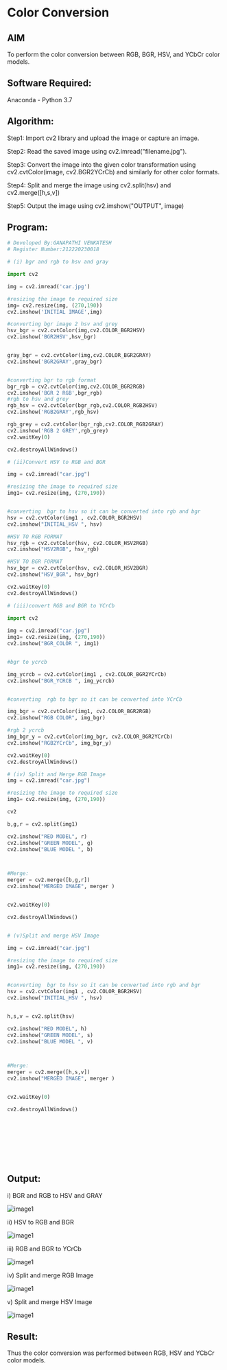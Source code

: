 # Color Conversion
## AIM
To perform the color conversion between RGB, BGR, HSV, and YCbCr color models.

## Software Required:
Anaconda - Python 3.7
## Algorithm:

Step1:
Import cv2 library and upload the image or capture an image.

Step2:
Read the saved image using cv2.imread("filename.jpg").

Step3:
Convert the image into the given color transformation using cv2.cvtColor(image, cv2.BGR2YCrCb) and similarly for other color formats.

Step4:
Split and merge the image using cv2.split(hsv) and cv2.merge([h,s,v])

Step5:
Output the image using cv2.imshow("OUTPUT", image)

## Program:
```python
# Developed By:GANAPATHI VENKATESH
# Register Number:212220230018

# (i) bgr and rgb to hsv and gray

import cv2

img = cv2.imread('car.jpg')

#resizing the image to required size 
img= cv2.resize(img, (270,190))
cv2.imshow('INITIAL IMAGE',img)

#converting bgr image 2 hsv and grey
hsv_bgr = cv2.cvtColor(img,cv2.COLOR_BGR2HSV)
cv2.imshow('BGR2HSV',hsv_bgr)


gray_bgr = cv2.cvtColor(img,cv2.COLOR_BGR2GRAY)
cv2.imshow('BGR2GRAY',gray_bgr)


#converting bgr to rgb format 
bgr_rgb = cv2.cvtColor(img,cv2.COLOR_BGR2RGB)
cv2.imshow('BGR 2 RGB',bgr_rgb)
#rgb to hsv and grey
rgb_hsv = cv2.cvtColor(bgr_rgb,cv2.COLOR_RGB2HSV)
cv2.imshow('RGB2GRAY',rgb_hsv)

rgb_grey = cv2.cvtColor(bgr_rgb,cv2.COLOR_RGB2GRAY)
cv2.imshow('RGB 2 GREY',rgb_grey)
cv2.waitKey(0)

cv2.destroyAllWindows()

# (ii)Convert HSV to RGB and BGR

img = cv2.imread("car.jpg")

#resizing the image to required size 
img1= cv2.resize(img, (270,190))


#converting  bgr to hsv so it can be converted into rgb and bgr
hsv = cv2.cvtColor(img1 , cv2.COLOR_BGR2HSV)
cv2.imshow("INITIAL_HSV ", hsv)

#HSV TO RGB FORMAT
hsv_rgb = cv2.cvtColor(hsv, cv2.COLOR_HSV2RGB)
cv2.imshow("HSV2RGB", hsv_rgb)

#HSV TO BGR FORMAT
hsv_bgr = cv2.cvtColor(hsv, cv2.COLOR_HSV2BGR)
cv2.imshow("HSV_BGR", hsv_bgr)

cv2.waitKey(0)
cv2.destroyAllWindows()

# (iii)convert RGB and BGR to YCrCb

import cv2
 
img = cv2.imread("car.jpg")
img1= cv2.resize(img, (270,190))
cv2.imshow("BGR_COLOR ", img1)


#bgr to ycrcb

img_ycrcb = cv2.cvtColor(img1 , cv2.COLOR_BGR2YCrCb)
cv2.imshow("BGR_YCRCB ", img_ycrcb)


#converting  rgb to bgr so it can be converted into YCrCb

img_bgr = cv2.cvtColor(img1, cv2.COLOR_BGR2RGB)
cv2.imshow("RGB COLOR", img_bgr)

#rgb 2 ycrcb
img_bgr_y = cv2.cvtColor(img_bgr, cv2.COLOR_BGR2YCrCb)
cv2.imshow("RGB2YCrCb", img_bgr_y)

cv2.waitKey(0)
cv2.destroyAllWindows()

# (iv) Split and Merge RGB Image
img = cv2.imread("car.jpg")

#resizing the image to required size 
img1= cv2.resize(img, (270,190))

cv2

b,g,r = cv2.split(img1)

cv2.imshow("RED MODEL", r)
cv2.imshow("GREEN MODEL", g)
cv2.imshow("BLUE MODEL ", b)



#Merge:
merger = cv2.merge([b,g,r])
cv2.imshow("MERGED IMAGE", merger )


cv2.waitKey(0)

cv2.destroyAllWindows()


# (v)Split and merge HSV Image

img = cv2.imread("car.jpg")

#resizing the image to required size 
img1= cv2.resize(img, (270,190))


#converting  bgr to hsv so it can be converted into rgb and bgr
hsv = cv2.cvtColor(img1 , cv2.COLOR_BGR2HSV)
cv2.imshow("INITIAL_HSV ", hsv)


h,s,v = cv2.split(hsv)

cv2.imshow("RED MODEL", h)
cv2.imshow("GREEN MODEL", s)
cv2.imshow("BLUE MODEL ", v)



#Merge:
merger = cv2.merge([h,s,v])
cv2.imshow("MERGED IMAGE", merger )


cv2.waitKey(0)

cv2.destroyAllWindows()










```
## Output:
i) BGR and RGB to HSV and GRAY

![image1](https://github.com/20004426-venkatesh/Color-Conversion/blob/main/exp%203.1.jpg)


ii) HSV to RGB and BGR

![image1](https://github.com/20004426-venkatesh/Color-Conversion/blob/main/exp%203.2.jpg)

iii) RGB and BGR to YCrCb

![image1](https://github.com/20004426-venkatesh/Color-Conversion/blob/main/exp%203.3.jpg)

iv) Split and merge RGB Image

![image1](https://github.com/20004426-venkatesh/Color-Conversion/blob/main/exp%203.4.jpg)

v) Split and merge HSV Image

![image1](https://github.com/20004426-venkatesh/Color-Conversion/blob/main/exp%203.5.jpg)


## Result:
Thus the color conversion was performed between RGB, HSV and YCbCr color models.
